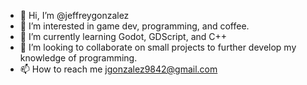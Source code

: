 - 👋 Hi, I’m @jeffreygonzalez
- 👀 I’m interested in game dev, programming, and coffee.
- 🌱 I’m currently learning Godot, GDScript, and C++
- 🫡 I’m looking to collaborate on small projects to further develop my knowledge of programming.
- 📫 How to reach me jgonzalez9842@gmail.com

<!---
jeffreygonzalez/jeffreygonzalez is a ✨ special ✨ repository because its `README.md` (this file) appears on your GitHub profile.
You can click the Preview link to take a look at your changes.
--->
